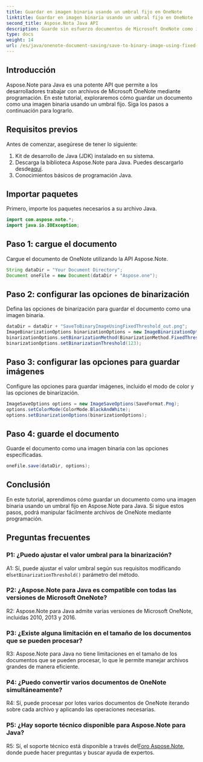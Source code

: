 ```yaml
---
title: Guardar en imagen binaria usando un umbral fijo en OneNote
linktitle: Guardar en imagen binaria usando un umbral fijo en OneNote
second_title: Aspose.Nota Java API
description: Guarde sin esfuerzo documentos de Microsoft OneNote como imágenes binarias utilizando un umbral fijo con Aspose.Note Java. Mejore sus capacidades de manipulación de archivos de OneNote.
type: docs
weight: 14
url: /es/java/onenote-document-saving/save-to-binary-image-using-fixed-threshold/
---
```

## Introducción

Aspose.Note para Java es una potente API que permite a los desarrolladores trabajar con archivos de Microsoft OneNote mediante programación. En este tutorial, exploraremos cómo guardar un documento como una imagen binaria usando un umbral fijo. Siga los pasos a continuación para lograrlo.

## Requisitos previos

Antes de comenzar, asegúrese de tener lo siguiente:

1. Kit de desarrollo de Java (JDK) instalado en su sistema.
2.  Descarga la biblioteca Aspose.Note para Java. Puedes descargarlo desde[aquí](https://releases.aspose.com/note/java/).
3. Conocimientos básicos de programación Java.

## Importar paquetes

Primero, importe los paquetes necesarios a su archivo Java.

```java
import com.aspose.note.*;
import java.io.IOException;
```

## Paso 1: cargue el documento

Cargue el documento de OneNote utilizando la API Aspose.Note.

```java
String dataDir = "Your Document Directory";
Document oneFile = new Document(dataDir + "Aspose.one");
```

## Paso 2: configurar las opciones de binarización

Defina las opciones de binarización para guardar el documento como una imagen binaria.

```java
dataDir = dataDir + "SaveToBinaryImageUsingFixedThreshold_out.png";
ImageBinarizationOptions binarizationOptions = new ImageBinarizationOptions();
binarizationOptions.setBinarizationMethod(BinarizationMethod.FixedThreshold);
binarizationOptions.setBinarizationThreshold(123);
```

## Paso 3: configurar las opciones para guardar imágenes

Configure las opciones para guardar imágenes, incluido el modo de color y las opciones de binarización.

```java
ImageSaveOptions options = new ImageSaveOptions(SaveFormat.Png);
options.setColorMode(ColorMode.BlackAndWhite);
options.setBinarizationOptions(binarizationOptions);
```

## Paso 4: guarde el documento

Guarde el documento como una imagen binaria con las opciones especificadas.

```java
oneFile.save(dataDir, options);
```

## Conclusión

En este tutorial, aprendimos cómo guardar un documento como una imagen binaria usando un umbral fijo en Aspose.Note para Java. Si sigue estos pasos, podrá manipular fácilmente archivos de OneNote mediante programación.

## Preguntas frecuentes

### P1: ¿Puedo ajustar el valor umbral para la binarización?

 A1: Sí, puede ajustar el valor umbral según sus requisitos modificando el`setBinarizationThreshold()` parámetro del método.

### P2: ¿Aspose.Note para Java es compatible con todas las versiones de Microsoft OneNote?

R2: Aspose.Note para Java admite varias versiones de Microsoft OneNote, incluidas 2010, 2013 y 2016.

### P3: ¿Existe alguna limitación en el tamaño de los documentos que se pueden procesar?

R3: Aspose.Note para Java no tiene limitaciones en el tamaño de los documentos que se pueden procesar, lo que le permite manejar archivos grandes de manera eficiente.

### P4: ¿Puedo convertir varios documentos de OneNote simultáneamente?

R4: Sí, puede procesar por lotes varios documentos de OneNote iterando sobre cada archivo y aplicando las operaciones necesarias.

### P5: ¿Hay soporte técnico disponible para Aspose.Note para Java?

 R5: Sí, el soporte técnico está disponible a través del[Foro Aspose.Note](https://forum.aspose.com/c/note/28), donde puede hacer preguntas y buscar ayuda de expertos.